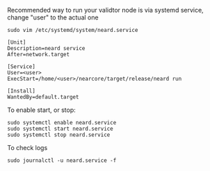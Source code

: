 Recommended way to run your validtor node is via systemd service, change "user" to the actual one
```
sudo vim /etc/systemd/system/neard.service
```
```
[Unit]
Description=neard service
After=network.target

[Service]
User=<user>
ExecStart=/home/<user>/nearcore/target/release/neard run

[Install]
WantedBy=default.target
```
To enable start, or stop:
```
sudo systemctl enable neard.service
sudo systemctl start neard.service
sudo systemctl stop neard.service
```
To check logs
```
sudo journalctl -u neard.service -f
```
